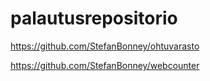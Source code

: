 # palautusrepositorio

https://github.com/StefanBonney/ohtuvarasto

https://github.com/StefanBonney/webcounter
